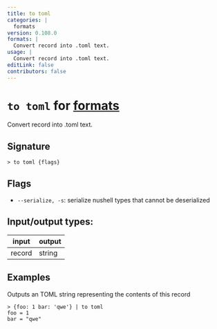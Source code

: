 ```yaml
---
title: to toml
categories: |
  formats
version: 0.108.0
formats: |
  Convert record into .toml text.
usage: |
  Convert record into .toml text.
editLink: false
contributors: false
---
```

<!-- This file is automatically generated. Please edit the command in https://github.com/nushell/nushell instead. -->

# `to toml` for [formats](/commands/categories/formats.md)

<div class='command-title'>Convert record into .toml text.</div>

## Signature

```> to toml {flags} ```

## Flags

 -  `--serialize, -s`: serialize nushell types that cannot be deserialized


## Input/output types:

| input  | output |
| ------ | ------ |
| record | string |
## Examples

Outputs an TOML string representing the contents of this record
```nu
> {foo: 1 bar: 'qwe'} | to toml
foo = 1
bar = "qwe"

```
